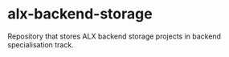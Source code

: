 # alx-backend-storage
Repository that stores ALX backend storage projects in backend specialisation track.
